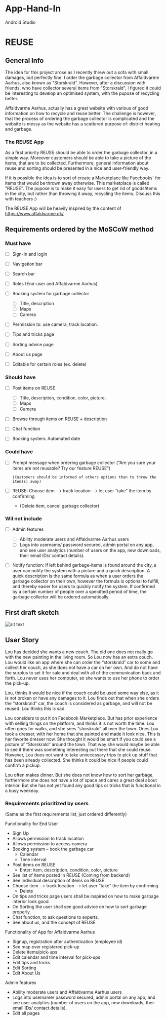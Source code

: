 # App-Hand-In
Android Studio

# REUSE

## General Info

The idea for this project arose as I recently threw out a sofa with small damages, but perfectly fine. 
I order the garbage collector from Affaldvarme Aarhus, also known as  "Storskrald". 
However, after a discussion with friends, who have collector several items from "Storskrald", I figured it could be interesting to develop an optimised system, with the pupose of recycling better.

Affaldvarme Aarhus, actually has a great website with various of good information on how to recycle and reuse better. 
The challenge is however, that the process of ordering the garbage collector is complicated and the website is messy as the website has a scattered purpose of: district heating and garbage.

### The REUSE App
As a first priority REUSE should be able to order the garbage collector, in a simple way. Moreover customers should be able to take a picture of the items, that are to be collected. Furthermore, general information about reuse and sorting should be presented in a nice and user-friendly way. 

If it is possible the idea is to sort of create a Marketplace like Facebooks´ for items that would be thrown away otherwise. This marketplace is called "REUSE". The pupose is to make it easy for users to get rid of goods/items in the city, but rather than throwing it away, recycling the items. Discuss this with teachers :) 

The REUSE App will be heavily inspired by the content of https://www.affaldvarme.dk/

## Requirements ordered by the MoSCoW method

### Must have
- [ ] Sign-In and login
- [ ] Navigation bar
- [ ] Search bar
- [ ] Roles (End-user and Affaldvarme Aarhus)
- [ ] Booking system for garbage collector
  - [ ] Title, description
  - [ ] Maps
  - [ ] Camera
- [ ] Permission to: use camera, track location.
- [ ] Tips and tricks page
- [ ] Sorting advice page
- [ ] About us page
- [ ] Editable for certain roles (ex. delete)


### Should have
- [ ] Post items on REUSE
     - [ ] Title, description, condition, color, picture.
     - [ ] Maps
     - [ ] Camera
- [ ] Browse through items on REUSE + description 
- [ ] Chat function
- [ ] Booking system: Automated date


### Could have
- [ ] Prompt message when ordering garbage collector (“Are you sure your items are not reusable? Try our feature REUSE”)

      (Customers should be informed of others options than to throw the item(s) away) 

- [ ] REUSE: Choose item --> track location --> let user “take” the item by confirming 
  - (Delete item, cancel garbage collector)


### Wil not include
- [ ] Admin features
    - [ ] Ability moderate users and Affaldvarme Aarhus users
    - [ ] Logs into username/ password secured, admin portal on any app, and see user analytics (number of users on the app, new downloads, their email IDs/ contact details).
    
- [ ] Notify function: 
  If left behind garbage-items is found around the city, a user can notify the system with a picture and a quick description.
  A quick description is the same formula as when a user orders the garbage collector on their own, however the formula is optional to fulfill, and thereby easier for users 	  to quickly notify the system.
  If confirmed by a certain number of people over a specified period of time, the garbage collector will be ordered automatically. 
 

## First draft sketch

![alt text](https://github.com/Camilla-Moller/App-Hand-In/blob/master/app/src/158432612_3587778344665668_989699080335319988_n.jpg)


## User Story
Lou has decided she wants a new couch. The old one does not really go with the new painting in the living room. So Lou now has an extra couch. Lou would like an app where she can order the “storskrald” car to some and collect her couch, as she does not have a car on her own. And do not have the surplus to set it for sale and deal with all of the communication back and forth. Lou never uses her computer, so she wants to use her phone to order the pick-up. 

Lou, thinks it would be nice if the couch could be used some way else, as it is not broken or have any damages to it. Lou finds out that when she orders the “storskrald” car, the couch is considered as garbage, and will not be reused. Lou thinks this is sad.

Lou considers to put it on Facebook Marketplace. But has prior experience with selling things on the platform, and thinks it is not worth the time.
Lou often goes for walks, and she sees “storskrald” all over the town. Ones Lou took a dresser, with her home that she painted and made it look nice. This is her favorite dresser now. She thought it would be smart if you could see a picture of “Storskrald” around the town. That way she would maybe be able to see if there was something interesting out there that she could reuse. However, Lou does not want to take unnecessary trips to pick up stuff that has been already collected. She thinks it could be nice if people could confirm a pickup. 

Lou often makes dinner. But she does not know how to sort her garbage, furthermore she does not have a lot of space and cares a great deal about interior. But she has not yet found any good tips or tricks that is functional in a busy weekday. 

### Requirements prioritized by users 
(Same as the first requirements list, just ordered differently)

Functionality for End User
-	Sign Up
-	Allows permission to track location
-	Allows permission to access camera
-	Booking system – book the garbage car
    - Calendar
    - Time interval
-	Post items on REUSE
    - Enter: item, description, condition, color, picture
-	See list of items posted in REUSE (Coming from backend)
-	See individual description of items on REUSE
-	Choose item --> track location --> let user “take” the item by confirming.
    - Delete
-	On tips and tricks page users shall be inspired on how to make garbage interior look good.
-	On Sorting the user shall see good advice on how to sort garbage properly. 
-	Chat function, to ask questions to experts.
-	See about us, and the concept of REUSE

Functionality of App for Affaldvarme Aarhus
-	Signup, registration after authentication (employee id)
-	See map over registered pick-up
-	Delete items/pick-ups
-	Edit calendar and time interval for pick-ups
-	Edit tips and tricks
-	Edit Sorting
-	Edit About Us

Admin features
-	Ability moderate users and Affaldvarme Aarhus users
-	Logs into username/ password secured, admin portal on any app, and see user analytics (number of users on the app, new downloads, their email IDs/ contact details).
-	Edit all pages


